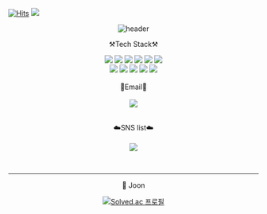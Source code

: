[![Hits](https://hits.seeyoufarm.com/api/count/incr/badge.svg?url=https%3A%2F%2Fgithub.com%2Fchampiuned12%2Fhit-counter&count_bg=%2379C83D&title_bg=%23555555&icon=&icon_color=%23E7E7E7&title=hits&edge_flat=false)](https://github.com/champiuned12)
<image src="https://img.shields.io/github/followers/champiuned12?style=social">
  
<div align="center">

![header](https://capsule-render.vercel.app/api?type=wave&color=auto&height=300&section=header&text=Welcome&fontSize=90)
  
  ⚒️Tech Stack⚒️

  <img src="https://img.shields.io/badge/Python-3776AB?style=flat-square&logo=Python&logoColor=white">
  <img src="https://img.shields.io/badge/HTML-E34F26?style=flat-square&logo=HTML5&logoColor=white">
  <img src="https://img.shields.io/badge/CSS-1572B6?style=flat-square&logo=CSS3&logoColor=white">
  <img src="https://img.shields.io/badge/Django-092E20?style=flat-square&logo=Django&logoColor=white">
  <img src="https://img.shields.io/badge/VueJS-4FC08D?style=flat-square&logo=Vue.js&logoColor=white">
   <img src="https://img.shields.io/badge/Spring-6DB33F?style=flat-square&logo=Spring&logoColor=white">

  <br/>
  <img src="https://img.shields.io/badge/JavaScript-F7DF1E?style=flat-square&logo=JavaScript&logoColor=white">
  <img src="https://img.shields.io/badge/Java-007396?style=flat-square&logo=Java&logoColor=white">
  <img src="https://img.shields.io/badge/MySQL-4479A1?style=flat-square&logo=MySQL&logoColor=white">
  <img src="https://img.shields.io/badge/AWS-232F3E?style=flat-square&logo=AmazonAWS&logoColor=white">
  <img src="https://img.shields.io/badge/jQuery-0769AD?style=flat-square&logo=jQuery&logoColor=white">


  <br/>
  <br/>
  📧Email📧
  <br/>
  <br/>
  <img src="https://img.shields.io/badge/champiuned12@gmail.com-EF2D5A?style=flat-square&logo=Google&logoColor=white">
  <br/>
  <br/>

  ☁️SNS list☁️
  <br/>  
  <a href="https://blackz3r0.tistory.com/" target="_blank"><img src="https://img.shields.io/badge/Tistory-000000?style=flat-square&logo=Tistory&logoColor=white"/></a>
  
  <br/>

  ---
  :100: Joon
  <br/>
  
  [![Solved.ac
프로필](http://mazassumnida.wtf/api/v2/generate_badge?boj=champiuned12)](https://solved.ac/champiuned12)

</div>
  

<!--
Here are some ideas to get you started:

- 🔭 I’m currently working on ...
- 🌱 I’m currently learning ...
- 👯 I’m looking to collaborate on ...
- 🤔 I’m looking for help with ...
- 💬 Ask me about ...
- 📫 How to reach me: ...
- 😄 Pronouns: ...
- ⚡ Fun fact: ...
-->
